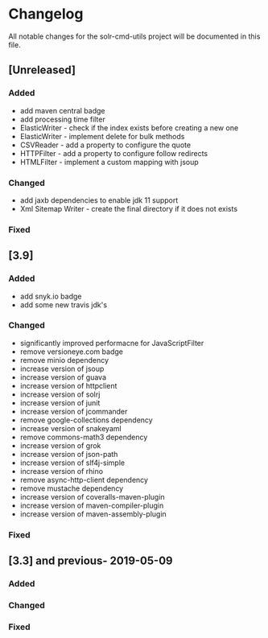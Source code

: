 # Changelog
All notable changes for the solr-cmd-utils project will be documented in this file.


## [Unreleased]
### Added
- add maven central badge
- add processing time filter
- ElasticWriter - check if the index exists before creating a new one
- ElasticWriter - implement delete for bulk methods
- CSVReader - add a property to configure the quote
- HTTPFilter - add a property to configure follow redirects
- HTMLFilter - implement a custom mapping with jsoup

### Changed
- add jaxb dependencies to enable jdk 11 support
- Xml Sitemap Writer - create the final directory if it does not exists

### Fixed



## [3.9]
### Added
- add snyk.io badge
- add some new travis jdk's

### Changed
- significantly improved performacne for JavaScriptFilter
- remove versioneye.com badge
- remove minio dependency
- increase version of jsoup
- increase version of guava
- increase version of httpclient
- increase version of solrj
- increase version of junit
- increase version of jcommander
- remove google-collections dependency
- increase version of snakeyaml
- remove commons-math3 dependency
- increase version of grok
- increase version of json-path
- increase version of slf4j-simple
- increase version of rhino
- remove async-http-client dependency
- remove mustache dependency
- increase version of coveralls-maven-plugin
- increase version of maven-compiler-plugin
- increase version of maven-assembly-plugin

### Fixed


## [3.3] and previous- 2019-05-09
### Added

### Changed

### Fixed

